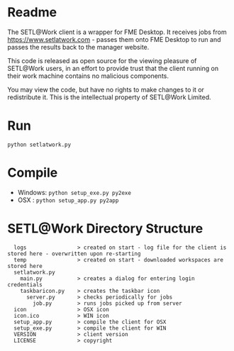 # Readme

The SETL@Work client is a wrapper for FME Desktop. It receives jobs from https://www.setlatwork.com - passes them onto FME Desktop to run and passes the results back to the manager website.

This code is released as open source for the viewing pleasure of SETL@Work users, in an effort to provide trust that the client running on their work machine contains no malicious components.

You may view the code, but have no rights to make changes to it or redistribute it. This is the intellectual property of SETL@Work Limited.

# Run

```python setlatwork.py```

# Compile

- Windows: `python setup_exe.py py2exe`
- OSX    : `python setup_app.py py2app`

# SETL@Work Directory Structure

```
  logs                > created on start - log file for the client is stored here - overwritten upon re-starting
  temp                > created on start - downloaded workspaces are stored here
  setlatwork.py
    main.py           > creates a dialog for entering login credentials
    taskbaricon.py    > creates the taskbar icon
      server.py       > checks periodically for jobs
        job.py        > runs jobs picked up from server
  icon                > OSX icon
  icon.ico            > WIN icon
  setup_app.py        > compile the client for OSX
  setup_exe.py        > compile the client for WIN
  VERSION             > client version
  LICENSE             > copyright 
```